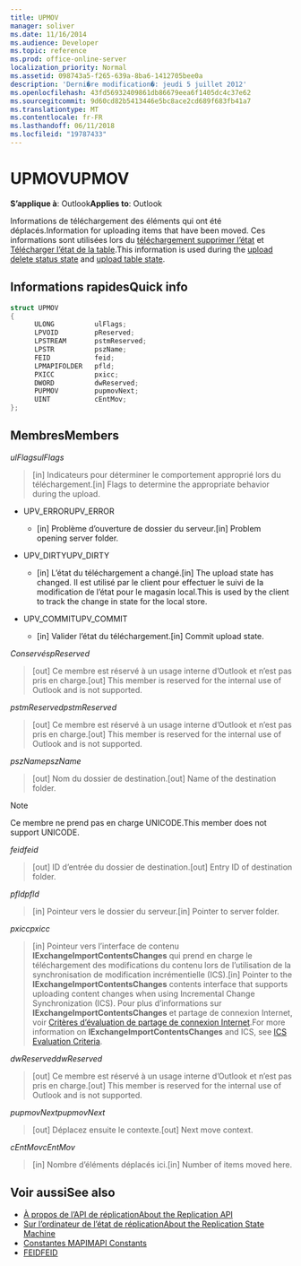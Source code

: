 ```yaml
---
title: UPMOV
manager: soliver
ms.date: 11/16/2014
ms.audience: Developer
ms.topic: reference
ms.prod: office-online-server
localization_priority: Normal
ms.assetid: 098743a5-f265-639a-8ba6-1412705bee0a
description: 'Derni�re modification�: jeudi 5 juillet 2012'
ms.openlocfilehash: 43fd56932409861db86679eea6f1405dc4c37e62
ms.sourcegitcommit: 9d60cd82b5413446e5bc8ace2cd689f683fb41a7
ms.translationtype: MT
ms.contentlocale: fr-FR
ms.lasthandoff: 06/11/2018
ms.locfileid: "19787433"
---
```

# <a name="upmov"></a><span data-ttu-id="d7728-103">UPMOV</span><span class="sxs-lookup"><span data-stu-id="d7728-103">UPMOV</span></span>
 
<span data-ttu-id="d7728-104">**S’applique à**: Outlook</span><span class="sxs-lookup"><span data-stu-id="d7728-104">**Applies to**: Outlook</span></span> 
  
<span data-ttu-id="d7728-105">Informations de téléchargement des éléments qui ont été déplacés.</span><span class="sxs-lookup"><span data-stu-id="d7728-105">Information for uploading items that have been moved.</span></span> <span data-ttu-id="d7728-106">Ces informations sont utilisées lors du [téléchargement supprimer l’état](upload-delete-status-state.md) et [Télécharger l’état de la table](upload-table-state.md).</span><span class="sxs-lookup"><span data-stu-id="d7728-106">This information is used during the [upload delete status state](upload-delete-status-state.md) and [upload table state](upload-table-state.md).</span></span>
  
## <a name="quick-info"></a><span data-ttu-id="d7728-107">Informations rapides</span><span class="sxs-lookup"><span data-stu-id="d7728-107">Quick info</span></span>

```cpp
struct UPMOV 
{ 
      ULONG          ulFlags; 
      LPVOID         pReserved; 
      LPSTREAM       pstmReserved; 
      LPSTR          pszName; 
      FEID           feid; 
      LPMAPIFOLDER   pfld; 
      PXICC          pxicc; 
      DWORD          dwReserved; 
      PUPMOV         pupmovNext; 
      UINT           cEntMov; 
};
```

## <a name="members"></a><span data-ttu-id="d7728-108">Membres</span><span class="sxs-lookup"><span data-stu-id="d7728-108">Members</span></span>

<span data-ttu-id="d7728-109">_ulFlags_</span><span class="sxs-lookup"><span data-stu-id="d7728-109">_ulFlags_</span></span>
  
> <span data-ttu-id="d7728-110">[in] Indicateurs pour déterminer le comportement approprié lors du téléchargement.</span><span class="sxs-lookup"><span data-stu-id="d7728-110">[in] Flags to determine the appropriate behavior during the upload.</span></span>
    
  - <span data-ttu-id="d7728-111">UPV_ERROR</span><span class="sxs-lookup"><span data-stu-id="d7728-111">UPV_ERROR</span></span>
    
    - <span data-ttu-id="d7728-112">[in] Problème d’ouverture de dossier du serveur.</span><span class="sxs-lookup"><span data-stu-id="d7728-112">[in] Problem opening server folder.</span></span>
    
  - <span data-ttu-id="d7728-113">UPV_DIRTY</span><span class="sxs-lookup"><span data-stu-id="d7728-113">UPV_DIRTY</span></span>
    
    - <span data-ttu-id="d7728-114">[in] L’état du téléchargement a changé.</span><span class="sxs-lookup"><span data-stu-id="d7728-114">[in] The upload state has changed.</span></span> <span data-ttu-id="d7728-115">Il est utilisé par le client pour effectuer le suivi de la modification de l’état pour le magasin local.</span><span class="sxs-lookup"><span data-stu-id="d7728-115">This is used by the client to track the change in state for the local store.</span></span>
    
  - <span data-ttu-id="d7728-116">UPV_COMMIT</span><span class="sxs-lookup"><span data-stu-id="d7728-116">UPV_COMMIT</span></span>
    
    - <span data-ttu-id="d7728-117">[in] Valider l’état du téléchargement.</span><span class="sxs-lookup"><span data-stu-id="d7728-117">[in] Commit upload state.</span></span>
    
<span data-ttu-id="d7728-118">_Conservés_</span><span class="sxs-lookup"><span data-stu-id="d7728-118">_pReserved_</span></span>
  
>  <span data-ttu-id="d7728-119">[out] Ce membre est réservé à un usage interne d’Outlook et n’est pas pris en charge.</span><span class="sxs-lookup"><span data-stu-id="d7728-119">[out] This member is reserved for the internal use of Outlook and is not supported.</span></span> 
    
<span data-ttu-id="d7728-120">_pstmReserved_</span><span class="sxs-lookup"><span data-stu-id="d7728-120">_pstmReserved_</span></span>
  
>  <span data-ttu-id="d7728-121">[out] Ce membre est réservé à un usage interne d’Outlook et n’est pas pris en charge.</span><span class="sxs-lookup"><span data-stu-id="d7728-121">[out] This member is reserved for the internal use of Outlook and is not supported.</span></span> 
    
<span data-ttu-id="d7728-122">_pszName_</span><span class="sxs-lookup"><span data-stu-id="d7728-122">_pszName_</span></span>
  
>  <span data-ttu-id="d7728-123">[out] Nom du dossier de destination.</span><span class="sxs-lookup"><span data-stu-id="d7728-123">[out] Name of the destination folder.</span></span> 
    
  > [!NOTE]
  > <span data-ttu-id="d7728-124">Ce membre ne prend pas en charge UNICODE.</span><span class="sxs-lookup"><span data-stu-id="d7728-124">This member does not support UNICODE.</span></span> 
  
<span data-ttu-id="d7728-125">_feid_</span><span class="sxs-lookup"><span data-stu-id="d7728-125">_feid_</span></span>
  
>  <span data-ttu-id="d7728-126">[out] ID d’entrée du dossier de destination.</span><span class="sxs-lookup"><span data-stu-id="d7728-126">[out] Entry ID of destination folder.</span></span> 
    
<span data-ttu-id="d7728-127">_pfld_</span><span class="sxs-lookup"><span data-stu-id="d7728-127">_pfld_</span></span>
  
>  <span data-ttu-id="d7728-128">[in] Pointeur vers le dossier du serveur.</span><span class="sxs-lookup"><span data-stu-id="d7728-128">[in] Pointer to server folder.</span></span> 
    
<span data-ttu-id="d7728-129">_pxicc_</span><span class="sxs-lookup"><span data-stu-id="d7728-129">_pxicc_</span></span>
  
>  <span data-ttu-id="d7728-130">[in] Pointeur vers l’interface de contenu **IExchangeImportContentsChanges** qui prend en charge le téléchargement des modifications du contenu lors de l’utilisation de la synchronisation de modification incrémentielle (ICS).</span><span class="sxs-lookup"><span data-stu-id="d7728-130">[in] Pointer to the **IExchangeImportContentsChanges** contents interface that supports uploading content changes when using Incremental Change Synchronization (ICS).</span></span> <span data-ttu-id="d7728-131">Pour plus d’informations sur **IExchangeImportContentsChanges** et partage de connexion Internet, voir [Critères d’évaluation de partage de connexion Internet](http://msdn.microsoft.com/fr-fr/library/aa579252%28EXCHG.80%29.aspx).</span><span class="sxs-lookup"><span data-stu-id="d7728-131">For more information on **IExchangeImportContentsChanges** and ICS, see [ICS Evaluation Criteria](http://msdn.microsoft.com/fr-fr/library/aa579252%28EXCHG.80%29.aspx).</span></span>
    
<span data-ttu-id="d7728-132">_dwReserved_</span><span class="sxs-lookup"><span data-stu-id="d7728-132">_dwReserved_</span></span>
  
>  <span data-ttu-id="d7728-133">[out] Ce membre est réservé à un usage interne d’Outlook et n’est pas pris en charge.</span><span class="sxs-lookup"><span data-stu-id="d7728-133">[out] This member is reserved for the internal use of Outlook and is not supported.</span></span> 
    
<span data-ttu-id="d7728-134">_pupmovNext_</span><span class="sxs-lookup"><span data-stu-id="d7728-134">_pupmovNext_</span></span>
  
>  <span data-ttu-id="d7728-135">[out] Déplacez ensuite le contexte.</span><span class="sxs-lookup"><span data-stu-id="d7728-135">[out] Next move context.</span></span> 
    
<span data-ttu-id="d7728-136">_cEntMov_</span><span class="sxs-lookup"><span data-stu-id="d7728-136">_cEntMov_</span></span>
  
>  <span data-ttu-id="d7728-137">[in] Nombre d’éléments déplacés ici.</span><span class="sxs-lookup"><span data-stu-id="d7728-137">[in] Number of items moved here.</span></span> 
    
## <a name="see-also"></a><span data-ttu-id="d7728-138">Voir aussi</span><span class="sxs-lookup"><span data-stu-id="d7728-138">See also</span></span>

- [<span data-ttu-id="d7728-139">À propos de l’API de réplication</span><span class="sxs-lookup"><span data-stu-id="d7728-139">About the Replication API</span></span>](about-the-replication-api.md)
- [<span data-ttu-id="d7728-140">Sur l’ordinateur de l’état de réplication</span><span class="sxs-lookup"><span data-stu-id="d7728-140">About the Replication State Machine</span></span>](about-the-replication-state-machine.md)
- [<span data-ttu-id="d7728-141">Constantes MAPI</span><span class="sxs-lookup"><span data-stu-id="d7728-141">MAPI Constants</span></span>](mapi-constants.md)
- [<span data-ttu-id="d7728-142">FEID</span><span class="sxs-lookup"><span data-stu-id="d7728-142">FEID</span></span>](feid.md)

